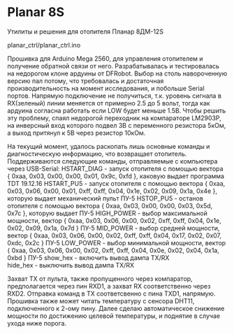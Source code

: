 # Planar 8S
 Утилиты и решения для отопителя Планар 8ДМ-12S

 planar_ctrl/planar_ctrl.ino
 
 Прошивка для Arduino Mega 2560, для управления отопителем и получение обратной связи от него.
 Разрабатывалась и тестировалась на недорогом клоне ардуины от DFRobot. Выбор на столь навороченную версию пал потому, что требовалась и достаточная производительность на момент исследования, и побольше Serial портов.
 Напрямую подключение не получиться, т.к. уровень сигнала в RX(зеленый) линии меняется от примерно 2.5 до 5 вольт, тогда как ардуина согласна работать если LOW будет меньше 1.5В. 
 Чтобы решить эту проблему, спаял недорогой переходник на компараторе LM2903P, на инверсный вход которого подвел 3В с переменного резистора 5кОм, а выход притянул к 5В через резистор 10кОм.
 
 На текущий момент, удалось раскопать лишь основные команды и диагностическую информацию, что возвращает отопитель. Поддерживаются следующие команды, отправляемые с компьютера через USB-Serial:
   HSTART_DIAG - запуск отопителя с помощью вектора { 0xaa, 0x03, 0x00, 0x00, 0x01, 0x9c, 0xfd }, каковую выдает программа TDT 19.12.16
   HSTART_PU5  - запуск отопителя с помощью вектора { 0xaa, 0x03, 0x06, 0x00, 0x01, 0xff, 0xff, 0x04, 0x1e, 0x02, 0x09, 0x1a, 0x4e }, которую выдает механический пульт ПУ-5
   HSTOP_PU5   - останов отопителя с помощью вектора { 0xaa, 0x03, 0x00, 0x00, 0x03, 0x5d, 0x7c }, которую выдает ПУ-5
   HIGH_POWER  - выбор максимальной мощности, вектор { 0xaa, 0x03, 0x06, 0x00, 0x02, 0xff, 0xff, 0x04, 0x1e, 0x02, 0x09, 0x1a, 0x7d } ПУ-5
   MID_POWER   - выбор средней мощности, вектор { 0xaa, 0x03, 0x06, 0x00, 0x02, 0xff, 0xff, 0x04, 0x17, 0x02, 0x07, 0xdc, 0x2c }  ПУ-5
   LOW_POWER   - выбор минимальной мощности, вектор { 0xaa, 0x03, 0x06, 0x00, 0x02, 0xff, 0xff, 0x04, 0x0e, 0x02, 0x04, 0x1a, 0xbd } ПУ-5
   show_hex    - включить вывод дампа TX/RX   
   hide_hex    - выключить вывод дампа TX/RX
   
 Захват TX от пульта, также пропущенного через компаратор, предполагается через пин RXD1, а захват RX соответственно через RXD2. Отправка команд в TX соответсвенно с пина TXD1, напрямую.
 Прошивка также может читать температуру с сенсора DHT11, подключенного к 2-ому пину. Далее сделаю автоматическое снижение мощности по достижению целевой температуры, и поднятие в случае ухода ниже порога.              
 
 